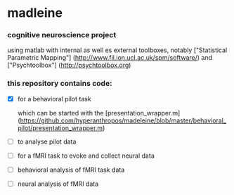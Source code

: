 # madleine

### cognitive neuroscience project

using matlab with internal as well es external toolboxes, notably ["Statistical Parametric Mapping"] (http://www.fil.ion.ucl.ac.uk/spm/software/) and ["Psychtoolbox"] (http://psychtoolbox.org)

### this repository contains code:
- [x] for a behavioral pilot task

  which can be started with the [presentation_wrapper.m] (https://github.com/hyperanthropos/madeleine/blob/master/behavioral_pilot/presentation_wrapper.m)
- [ ] to analyse pilot data
- [ ] for a fMRI task to evoke and collect neural data
- [ ] behavioral analysis of fMRI task data
- [ ] neural analysis of fMRI data
